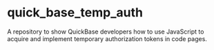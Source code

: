 # quick_base_temp_auth
A repository to show QuickBase developers how to use JavaScript to acquire and implement temporary authorization tokens in code pages.  
